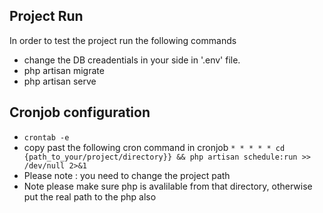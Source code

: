 
## Project Run

In order to test the project run the following commands

- change the DB creadentials in your side in '.env' file.
- php artisan migrate
- php artisan serve


## Cronjob configuration

 - `crontab -e`
 - copy past the following cron command in cronjob
`* * * * * cd {path_to_your/project/directory}} && php artisan schedule:run >> /dev/null 2>&1
 `
 - Please note : you need to change the project path
 - Note please make sure php is avalilable from that directory, otherwise put the real path to the php also
